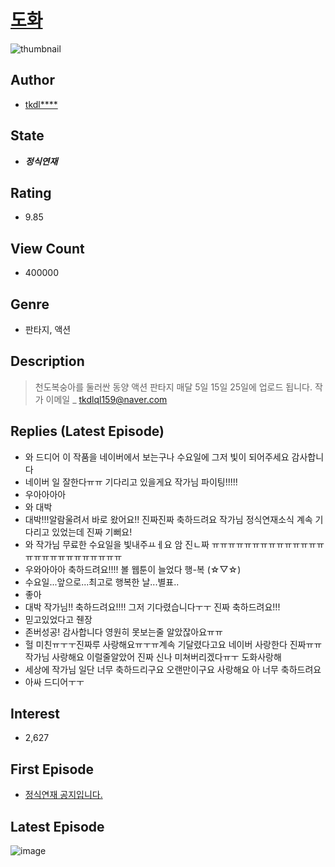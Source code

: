 # [도화](https://comic.naver.com/bestChallenge/list?titleId=721813)
![thumbnail](https://image-comic.pstatic.net/user_contents_data/challenge_comic/2018/12/25/295843/thumbnail_202x16419892c9a_aeda_4ced_bee2_54a41404affe_00001455.JPEG)

## Author
- [tkdl****](https://comic.naver.com/artistTitle?id=295843)

## State
- ***정식연재***

## Rating
- 9.85

## View Count
- 400000

## Genre
- 판타지, 액션

## Description
> 천도복숭아를 둘러싼 동양 액션 판타지 매달 5일 15일 25일에 업로드 됩니다. 작가 이메일 _ tkdlql159@naver.com

## Replies (Latest Episode)
- 와 드디어 이 작품을 네이버에서 보는구나 수요일에 그저 빛이 되어주세요 감사합니다
- 네이버 일 잘한다ㅠㅠ 기다리고 있을게요 작가님 파이팅!!!!!
- 우아아아아
- 와 대박
- 대박!!!알람울려서 바로 왔어요!! 진짜진짜 축하드려요 작가님 정식연재소식 계속 기다리고 있었는데 진짜 기뻐요!
- 와 작가님 무료한 수요일을 빛내주ㅛㅔ요 암 진ㄴ짜 ㅠㅠㅠㅠㅠㅠㅠㅠㅠㅠㅠㅠㅠㅠㅠㅠㅠㅠㅠㅠㅠㅠㅠㅠㅠㅠ
- 우와아아아 축하드려요!!!! 볼 웹툰이 늘었다 행-복 (☆▽☆)
- 수요일...앞으로...최고로 행복한 날...별표..
- 좋아
- 대박 작가님!! 축하드려요!!!! 그저 기다렸습니다ㅜㅜ 진짜 축하드려요!!!
- 믿고있었다고 줸장
- 존버성공! 감사합니다 영원히 못보는줄 알았잖아요ㅠㅠ
- 헐 미친ㅠㅜㅜ진짜루 사랑해요ㅠㅜㅠ계속 기달렸다고요 네이버 사랑한다 진짜ㅠㅠ 작가님 사랑해요 이럴줄알았어 진짜 신나 미쳐버리겠다ㅠㅜ 도화사랑해
- 세상에 작가님 일단 너무 축하드리구요 오랜만이구요 사랑해요 아 너무 축하드려요
- 아싸 드디어ㅜㅜ

## Interest
- 2,627

## First Episode
- [정식연재 공지입니다.](https://comic.naver.com/bestChallenge/detail?titleId=721813&no=26)

## Latest Episode
![image](https://image-comic.pstatic.net/user_contents_data/challenge_comic/2020/03/31/295843/upload_3762868780770341734.jpeg)
